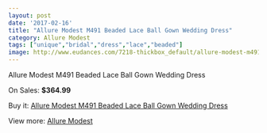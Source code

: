 ```yaml
---
layout: post
date: '2017-02-16'
title: "Allure Modest M491 Beaded Lace Ball Gown Wedding Dress"
category: Allure Modest
tags: ["unique","bridal","dress","lace","beaded"]
image: http://www.eudances.com/7218-thickbox_default/allure-modest-m491-beaded-lace-ball-gown-wedding-dress.jpg
---
```

Allure Modest M491 Beaded Lace Ball Gown Wedding Dress

On Sales: **$364.99**
<a href="https://www.eudances.com/en/allure-modest/2603-allure-modest-m491-beaded-lace-ball-gown-wedding-dress.html"><amp-img layout="responsive" width="600" height="600" src="//www.eudances.com/7218-thickbox_default/allure-modest-m491-beaded-lace-ball-gown-wedding-dress.jpg" alt="Allure Modest M491 Beaded Lace Ball Gown Wedding Dress 0" /></a>
<a href="https://www.eudances.com/en/allure-modest/2603-allure-modest-m491-beaded-lace-ball-gown-wedding-dress.html"><amp-img layout="responsive" width="600" height="600" src="//www.eudances.com/7221-thickbox_default/allure-modest-m491-beaded-lace-ball-gown-wedding-dress.jpg" alt="Allure Modest M491 Beaded Lace Ball Gown Wedding Dress 1" /></a>
<a href="https://www.eudances.com/en/allure-modest/2603-allure-modest-m491-beaded-lace-ball-gown-wedding-dress.html"><amp-img layout="responsive" width="600" height="600" src="//www.eudances.com/7220-thickbox_default/allure-modest-m491-beaded-lace-ball-gown-wedding-dress.jpg" alt="Allure Modest M491 Beaded Lace Ball Gown Wedding Dress 2" /></a>
<a href="https://www.eudances.com/en/allure-modest/2603-allure-modest-m491-beaded-lace-ball-gown-wedding-dress.html"><amp-img layout="responsive" width="600" height="600" src="//www.eudances.com/7219-thickbox_default/allure-modest-m491-beaded-lace-ball-gown-wedding-dress.jpg" alt="Allure Modest M491 Beaded Lace Ball Gown Wedding Dress 3" /></a>

Buy it: [Allure Modest M491 Beaded Lace Ball Gown Wedding Dress](https://www.eudances.com/en/allure-modest/2603-allure-modest-m491-beaded-lace-ball-gown-wedding-dress.html "Allure Modest M491 Beaded Lace Ball Gown Wedding Dress")

View more: [Allure Modest](https://www.eudances.com/en/38-allure-modest "Allure Modest")